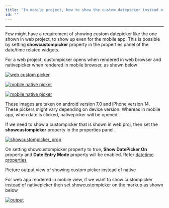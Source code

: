 ```yaml
---
title: "In mobile project, how to show the custom datepicker instead of native picker"
id: ""
---
```

---

Few might have a requirement of showing custom datepicker like the one shown in web project, to show up even for the mobile app.
This is possible by setting **showcustompicker** property in the properties panel of the date/time related widgets.

For a web project, custompicker opens when rendered in web browser and nativepicker when rendered in mobile browser, as shown below


[![web custom picker](/learn/assets/webpicker.png)](/learn/assets/webpicker.png)


[![mobile native picker](/learn/assets/androidpicker.png)](/learn/assets/androidpicker.png)


[![mobile native picker](/learn/assets/iospicker.png)](/learn/assets/iospicker.png)

These images are taken on android version 7.0 and iPhone version 14. These pickers might vary depending on device version.
Whereas in mobile app, when date is clicked, nativepicker will be opened.

If we need to show a custompicker that is shown in web proj, then set the **showcustompicker** property in the properties panel.

[![showcustompicker_prop](/learn/assets/iospicker.png)](/learn/assets/iospicker.png)

On setting showcustompicker property to true, **Show DatePicker On** property and **Date Entry Mode** property will be enabled.
Refer [datetime properties](learn/app-development/widgets/form-widgets/date-time-datetime)

Picture output view of showing custom picker instead of native

For web app rendered in mobile view, if we want to show custompicker instead of nativepicker then set showcustompicker on the markup as shown below

[![output](/learn/assets/code_showcustompicker.png)](/learn/assets/code_showcustompicker.png)







